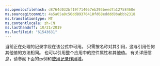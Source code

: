 ```yaml
---
ms.openlocfilehash: d8764d032bf19f714057eb295beed7a12758468e
ms.sourcegitcommit: 4a5a05a0c56dd89376410fd68edddd0babbb2318
ms.translationtype: MT
ms.contentlocale: zh-CN
ms.lasthandoff: 10/21/2019
ms.locfileid: "61543631"
---
```

当前正在处理的记录字段在该公式中可用。  只需按名称对其引用，这与引用任何其他值的方法相同。  也可以引用整个应用中的控件属性和其他值。  有关详细信息，请参阅下面的示例和[使用记录作用域](../maker/canvas-apps/working-with-tables.md#record-scope)。 

